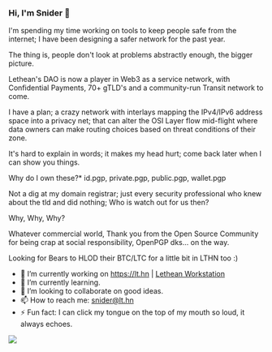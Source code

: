 ### Hi, I'm Snider 👋

I'm spending my time working on tools to keep people safe from the internet; I have been designing a safer network for the past year.

The thing is, people don't look at problems abstractly enough, the bigger picture.

Lethean's DAO is now a player in Web3 as a service network, with Confidential Payments, 70+ gTLD's and a community-run Transit network to come. 

I have a plan; a crazy network with interlays mapping the IPv4/IPv6 address space into a privacy net; that can alter the OSI Layer flow mid-flight where data owners can make routing choices based on threat conditions of their zone.

It's hard to explain in words; it makes my head hurt; come back later when I can show you things.

Why do I own these?* id.pgp, private.pgp, public.pgp, wallet.pgp

Not a dig at my domain registrar; just every security professional who knew about the tld and did nothing; Who is watch out for us then?

Why, Why, Why? 

Whatever commercial world, Thank you from the Open Source Community for being crap at social responsibility, OpenPGP dks... on the way.

Looking for Bears to HLOD their BTC/LTC for a little bit in LTHN too :)

- 🔭 I’m currently working on https://lt.hn | [Lethean Workstation](https://github.com/letheanVPN/Workstation#readme)
- 🌱 I’m currently learning.
- 👯 I’m looking to collaborate on good ideas.
- 📫 How to reach me: snider@lt.hn
- ⚡ Fun fact: I can click my tongue on the top of my mouth so loud, it always echoes.

<img
  src="https://cr-ss-service.azurewebsites.net/api/ScreenShot?widget=summary&username=snider&badges=3&show-avatar=true"
/>
